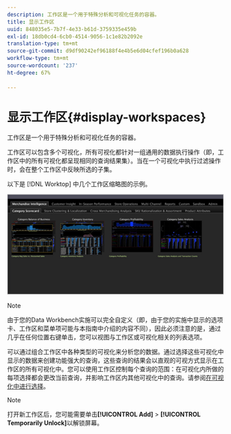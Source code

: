 ```yaml
---
description: 工作区是一个用于特殊分析和可视化任务的容器。
title: 显示工作区
uuid: 848035e5-7b7f-4e33-b61d-3759335e459b
exl-id: 18db0cd4-6cb0-4514-9056-1c1e82b2092e
translation-type: tm+mt
source-git-commit: d9df90242ef96188f4e4b5e6d04cfef196b0a628
workflow-type: tm+mt
source-wordcount: '237'
ht-degree: 67%

---
```


# 显示工作区{#display-workspaces}

工作区是一个用于特殊分析和可视化任务的容器。

工作区可以包含多个可视化，所有可视化都针对一组通用的数据执行操作（即，工作区中的所有可视化都呈现相同的查询结果集）。当在一个可视化中执行过滤操作时，会在整个工作区中反映所选的子集。

以下是 [!DNL Worktop] 中几个工作区缩略图的示例。

![](assets/client-wksp.png)

>[!NOTE]
>
>由于您的Data Workbench实施可以完全自定义（即，由于您的实施中显示的选项卡、工作区和菜单项可能与本指南中介绍的内容不同），因此必须注意的是，通过几乎在任何位置右键单击，您可以视图与工作区或可视化相关的列表选项。

可以通过组合工作区中各种类型的可视化来分析您的数据。通过选择这些可视化中显示的数据来创建功能强大的查询，这些查询的结果会以直观的可视方式显示在工作区的所有可视化中。您可以使用工作区控制每个查询的范围：在可视化内所做的每项选择都会更改当前查询，并影响工作区内其他可视化中的查询。请参阅[在可视化中进行选择](../../../home/c-get-started/c-vis/c-sel-vis/c-sel-vis.md#concept-012870ec22c7476e9afbf3b8b2515746)。

>[!NOTE]
>
>打开新工作区后，您可能需要单击&#x200B;**[!UICONTROL Add]** > **[!UICONTROL Temporarily Unlock]**&#x200B;以解锁屏幕。
